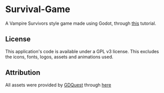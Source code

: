 # Survival-Game

 A Vampire Survivors style game made using Godot, through [this](https://www.youtube.com/watch?v=GwCiGixlqiU) tutorial.

## License

This application's code is available under a GPL v3 license. This excludes the icons, fonts, logos, assets and animations used.

## Attribution

All assets were provided by [GDQuest](https://www.gdquest.com/) through [here](https://www.gdquest.com/tutorial/godot/2d/first-2d-game-godot-4/)
